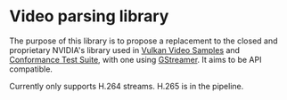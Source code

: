 # Video parsing library

The purpose of this library is to propose a replacement to the closed and
proprietary NVIDIA's library used in [Vulkan Video
Samples](https://github.com/nvpro-samples/vk_video_samples) and [Conformance
Test Suite](https://github.com/KhronosGroup/VK-GL-CTS), with one using
[GStreamer](https://gstreamer.freedesktop.org/). It aims to be API compatible.

Currently only supports H.264 streams. H.265 is in the pipeline.
